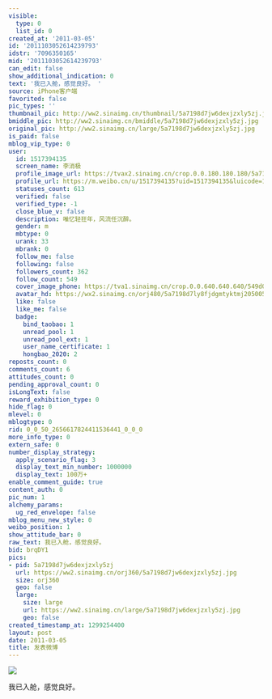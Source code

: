 ```yaml
---
visible:
  type: 0
  list_id: 0
created_at: '2011-03-05'
id: '2011103052614239793'
idstr: '7096350165'
mid: '2011103052614239793'
can_edit: false
show_additional_indication: 0
text: '我已入舱，感觉良好。 '
source: iPhone客户端
favorited: false
pic_types: ''
thumbnail_pic: http://ww2.sinaimg.cn/thumbnail/5a7198d7jw6dexjzxly5zj.jpg
bmiddle_pic: http://ww2.sinaimg.cn/bmiddle/5a7198d7jw6dexjzxly5zj.jpg
original_pic: http://ww2.sinaimg.cn/large/5a7198d7jw6dexjzxly5zj.jpg
is_paid: false
mblog_vip_type: 0
user:
  id: 1517394135
  screen_name: 李消极
  profile_image_url: https://tvax2.sinaimg.cn/crop.0.0.180.180.180/5a7198d7ly8fjdgmtyktmj20500500so.jpg?KID=imgbed,tva&Expires=1606400236&ssig=3uIUDnZHXc
  profile_url: https://m.weibo.cn/u/1517394135?uid=1517394135&luicode=10000011&lfid=2304131517394135_-_WEIBO_SECOND_PROFILE_WEIBO
  statuses_count: 613
  verified: false
  verified_type: -1
  close_blue_v: false
  description: 唯忆轻狂年，风流任沉醉。
  gender: m
  mbtype: 0
  urank: 33
  mbrank: 0
  follow_me: false
  following: false
  followers_count: 362
  follow_count: 549
  cover_image_phone: https://tva1.sinaimg.cn/crop.0.0.640.640.640/549d0121tw1egm1kjly3jj20hs0hsq4f.jpg
  avatar_hd: https://wx2.sinaimg.cn/orj480/5a7198d7ly8fjdgmtyktmj20500500so.jpg
  like: false
  like_me: false
  badge:
    bind_taobao: 1
    unread_pool: 1
    unread_pool_ext: 1
    user_name_certificate: 1
    hongbao_2020: 2
reposts_count: 0
comments_count: 6
attitudes_count: 0
pending_approval_count: 0
isLongText: false
reward_exhibition_type: 0
hide_flag: 0
mlevel: 0
mblogtype: 0
rid: 0_0_50_2656617824411536441_0_0_0
more_info_type: 0
extern_safe: 0
number_display_strategy:
  apply_scenario_flag: 3
  display_text_min_number: 1000000
  display_text: 100万+
enable_comment_guide: true
content_auth: 0
pic_num: 1
alchemy_params:
  ug_red_envelope: false
mblog_menu_new_style: 0
weibo_position: 1
show_attitude_bar: 0
raw_text: 我已入舱，感觉良好。 ​​​
bid: brqDY1
pics:
- pid: 5a7198d7jw6dexjzxly5zj
  url: https://ww2.sinaimg.cn/orj360/5a7198d7jw6dexjzxly5zj.jpg
  size: orj360
  geo: false
  large:
    size: large
    url: https://ww2.sinaimg.cn/large/5a7198d7jw6dexjzxly5zj.jpg
    geo: false
created_timestamp_at: 1299254400
layout: post
date: 2011-03-05
title: 发表微博
---
```


![](https://image.baidu.com/search/down?url=http://ww2.sinaimg.cn/large/5a7198d7jw6dexjzxly5zj.jpg)

我已入舱，感觉良好。 

